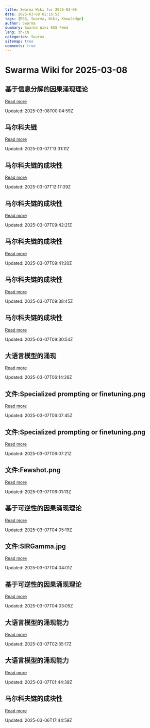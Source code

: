 ```yaml
---
title: Swarma Wiki for 2025-03-08
date: 2025-03-08 02:16:53
tags: [RSS, Swarma, Wiki, Knowledge]
author: Swarma
summary: Swarma Wiki RSS Feed
lang: zh-CN
categories: Swarma
sitemap: true
comments: true
---
```


# Swarma Wiki for 2025-03-08

## 基于信息分解的因果涌现理论
[Read more](https://wiki.swarma.org/index.php?title=%E5%9F%BA%E4%BA%8E%E4%BF%A1%E6%81%AF%E5%88%86%E8%A7%A3%E7%9A%84%E5%9B%A0%E6%9E%9C%E6%B6%8C%E7%8E%B0%E7%90%86%E8%AE%BA&diff=42416&oldid=41799)

Updated: 2025-03-08T00:04:59Z

## 马尔科夫链
[Read more](https://wiki.swarma.org/index.php?title=%E9%A9%AC%E5%B0%94%E7%A7%91%E5%A4%AB%E9%93%BE&diff=42408&oldid=42341)

Updated: 2025-03-07T13:31:11Z

## 马尔科夫链的成块性
[Read more](https://wiki.swarma.org/index.php?title=%E9%A9%AC%E5%B0%94%E7%A7%91%E5%A4%AB%E9%93%BE%E7%9A%84%E6%88%90%E5%9D%97%E6%80%A7&diff=42407&oldid=42398)

Updated: 2025-03-07T12:17:39Z

## 马尔科夫链的成块性
[Read more](https://wiki.swarma.org/index.php?title=%E9%A9%AC%E5%B0%94%E7%A7%91%E5%A4%AB%E9%93%BE%E7%9A%84%E6%88%90%E5%9D%97%E6%80%A7&diff=42398&oldid=42397)

Updated: 2025-03-07T09:42:21Z

## 马尔科夫链的成块性
[Read more](https://wiki.swarma.org/index.php?title=%E9%A9%AC%E5%B0%94%E7%A7%91%E5%A4%AB%E9%93%BE%E7%9A%84%E6%88%90%E5%9D%97%E6%80%A7&diff=42397&oldid=42396)

Updated: 2025-03-07T09:41:20Z

## 马尔科夫链的成块性
[Read more](https://wiki.swarma.org/index.php?title=%E9%A9%AC%E5%B0%94%E7%A7%91%E5%A4%AB%E9%93%BE%E7%9A%84%E6%88%90%E5%9D%97%E6%80%A7&diff=42396&oldid=42395)

Updated: 2025-03-07T09:38:45Z

## 马尔科夫链的成块性
[Read more](https://wiki.swarma.org/index.php?title=%E9%A9%AC%E5%B0%94%E7%A7%91%E5%A4%AB%E9%93%BE%E7%9A%84%E6%88%90%E5%9D%97%E6%80%A7&diff=42395&oldid=42370)

Updated: 2025-03-07T09:30:54Z

## 大语言模型的涌现
[Read more](https://wiki.swarma.org/index.php?title=%E5%A4%A7%E8%AF%AD%E8%A8%80%E6%A8%A1%E5%9E%8B%E7%9A%84%E6%B6%8C%E7%8E%B0&diff=42386&oldid=42373)

Updated: 2025-03-07T06:14:26Z

## 文件:Specialized prompting or finetuning.png
[Read more](https://wiki.swarma.org/index.php?title=%E6%96%87%E4%BB%B6:Specialized_prompting_or_finetuning.png&diff=42382&oldid=42381)

Updated: 2025-03-07T06:07:45Z

## 文件:Specialized prompting or finetuning.png
[Read more](https://wiki.swarma.org/index.php?title=%E6%96%87%E4%BB%B6:Specialized_prompting_or_finetuning.png&diff=42381&oldid=0)

Updated: 2025-03-07T06:07:21Z

## 文件:Fewshot.png
[Read more](https://wiki.swarma.org/index.php?title=%E6%96%87%E4%BB%B6:Fewshot.png&diff=42380&oldid=0)

Updated: 2025-03-07T06:01:13Z

## 基于可逆性的因果涌现理论
[Read more](https://wiki.swarma.org/index.php?title=%E5%9F%BA%E4%BA%8E%E5%8F%AF%E9%80%86%E6%80%A7%E7%9A%84%E5%9B%A0%E6%9E%9C%E6%B6%8C%E7%8E%B0%E7%90%86%E8%AE%BA&diff=42379&oldid=42376)

Updated: 2025-03-07T04:05:19Z

## 文件:SIRGamma.jpg
[Read more](https://wiki.swarma.org/index.php?title=%E6%96%87%E4%BB%B6:SIRGamma.jpg&diff=42377&oldid=0)

Updated: 2025-03-07T04:04:01Z

## 基于可逆性的因果涌现理论
[Read more](https://wiki.swarma.org/index.php?title=%E5%9F%BA%E4%BA%8E%E5%8F%AF%E9%80%86%E6%80%A7%E7%9A%84%E5%9B%A0%E6%9E%9C%E6%B6%8C%E7%8E%B0%E7%90%86%E8%AE%BA&diff=42376&oldid=42356)

Updated: 2025-03-07T04:03:05Z

## 大语言模型的涌现能力
[Read more](https://wiki.swarma.org/index.php?title=%E5%A4%A7%E8%AF%AD%E8%A8%80%E6%A8%A1%E5%9E%8B%E7%9A%84%E6%B6%8C%E7%8E%B0%E8%83%BD%E5%8A%9B&diff=42373&oldid=0)

Updated: 2025-03-07T02:35:17Z

## 大语言模型的涌现能力
[Read more](https://wiki.swarma.org/index.php?title=%E5%A4%A7%E8%AF%AD%E8%A8%80%E6%A8%A1%E5%9E%8B%E7%9A%84%E6%B6%8C%E7%8E%B0%E8%83%BD%E5%8A%9B&diff=42372&oldid=42343)

Updated: 2025-03-07T01:44:39Z

## 马尔科夫链的成块性
[Read more](https://wiki.swarma.org/index.php?title=%E9%A9%AC%E5%B0%94%E7%A7%91%E5%A4%AB%E9%93%BE%E7%9A%84%E6%88%90%E5%9D%97%E6%80%A7&diff=42370&oldid=42365)

Updated: 2025-03-06T17:44:59Z

